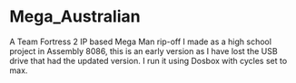 # Mega_Australian
A Team Fortress 2 IP based Mega Man rip-off I made as a high school project in Assembly 8086, this is an early version as I have lost the USB drive that had the updated version.
I run it using Dosbox with cycles set to max.
